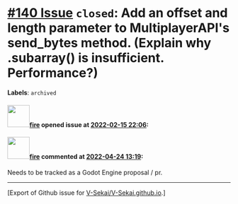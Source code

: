# [\#140 Issue](https://github.com/V-Sekai/V-Sekai.github.io/issues/140) `closed`: Add an offset and length parameter to MultiplayerAPI's send_bytes method. (Explain why .subarray() is insufficient. Performance?)
**Labels**: `archived`


#### <img src="https://avatars.githubusercontent.com/u/32321?u=c2e06a3d2b49a467aa907e54aa259516440267cc&v=4" width="50">[fire](https://github.com/fire) opened issue at [2022-02-15 22:06](https://github.com/V-Sekai/V-Sekai.github.io/issues/140):



#### <img src="https://avatars.githubusercontent.com/u/32321?u=c2e06a3d2b49a467aa907e54aa259516440267cc&v=4" width="50">[fire](https://github.com/fire) commented at [2022-04-24 13:19](https://github.com/V-Sekai/V-Sekai.github.io/issues/140#issuecomment-1107840719):

Needs to be tracked as a Godot Engine proposal / pr.


-------------------------------------------------------------------------------



[Export of Github issue for [V-Sekai/V-Sekai.github.io](https://github.com/V-Sekai/V-Sekai.github.io).]

